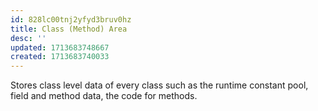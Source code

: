 ```yaml
---
id: 828lc00tnj2yfyd3bruv0hz
title: Class (Method) Area
desc: ''
updated: 1713683748667
created: 1713683740033
---
```


Stores class level data of every class such as the runtime constant pool, field and method data, the code for methods.
